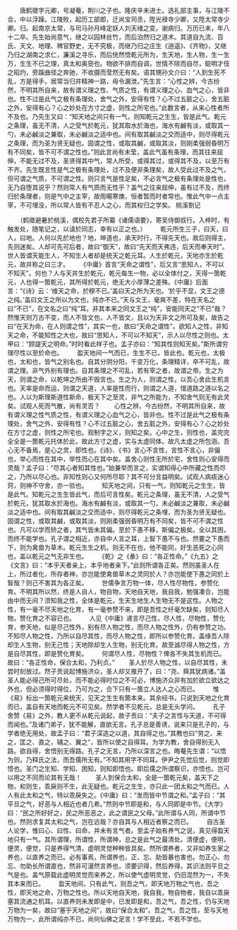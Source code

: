 <!-- { "loadSidebar": true } -->
　　唐鹤徵字元卿，号凝菴，荆川之子也。隆庆辛未进士。选礼部主事，与江陵不合，中以浮躁。江陵败，起历工部郎，迁尚宝司丞，陞光禄寺少卿，又陞太常寺少卿。归。起南京太常，与司马孙月峰定妖人刘天绪之变。谢病归。万历已未，年八十二卒。先生始尚意气，继之以园林丝竹，而后泊然归之道术。其道自九流、百氏、天文、地理、稗官野史，无不究极，而继乃归之庄生《逍遥》、《齐物》，又继乃归之湖南之求仁，濂溪之寻乐，而后恍然悟乾元所为，生天地，生人物，生一生万，生生不已之理，真太和奥窔也。物欲不排而自调，世情不除而自尽，聪明才伎之昭灼，旁蹊曲径之奔驰，不收摄而莹然无有矣。语其甥孙文介曰：“人到生死不乱，方是得手。居常当归并精神一路，毋令漏泄。”先生言：“心性之辨，今古纷然，不明其所自来，故有谓义理之性、气质之性，有谓义理之心、血气之心，皆非也。性不过是此气之极有条理处，舍气之外，安得有性？心不过五脏之心，舍五脏之外，安得有心？心之妙处在方寸之虚，则性之所宅也。”此数言者，从来心性者所不及也。乃先生又曰：“知天地之间只有一气，则知乾元之生生，皆是此气。乾元之条理，虽无不清，人之受气於乾元，犹其取水於海也，海水有鹹有淡，或取其一勺，未必鹹淡之兼取，未必鹹淡之适中也。间有取其鹹淡之交而适中，则尽得乾元之条理，而为圣为贤无疑也。固谓之性，或取其鹹，或取其淡，则刚柔强弱昏明万有不同矣，皆不可不谓之性也。”则此言尚有未莹，盖此气虽有条理，而其往来屈伸，不能无过不及，圣贤得其中气，常人所受，或得其过，或得其不及，以至万有不齐。先生既言性是气之极有条理处，过不及便非条理矣，故人受此过不及之气，但可谓之气质，不可谓之性。则只言气是性足矣，不必言气之极有条理处是性也，无乃自堕其说乎？然则常人有气质而无性乎？盖气之往来屈伸，虽有过不及，而终归於条理者，则是气中之主宰，故雨暘寒燠，恒者暂而时者常也。惟此气中一点主宰，不可埋没，所以常人皆有不忍人之心，而其权归之学矣。
桃溪劄记

　　（鹤徵避暑於桃溪，偶校先君子所纂《诸儒语要》，寄吴侍御叔行。入梓时，有触发处，随笔记之，以请於同志，幸有以正之也。）
　　乾元所生三子，曰天，曰人，曰地。人何以先於地也？地，坤道也，承天时行，不得先天也。故后则得主，先则迷矣。人却可先可后者，故曰“御天”，故曰“先天而天弗违，后天而奉天时”。世人皆谓天能生人，不知生人者却是统天之乾元耳。人生於乾元，天地亦生於乾元，故并称之曰三才。
　　《中庸》首言“天命之谓性”，后又言“思知人，不可以不知天”。何也？人与天并生於乾元，乾元每生一物，必以全体付之，天得一箇乾元，人也得一箇乾元，其所得於乾元，绝无大小厚薄之差殊。《中庸》后面言：“《诗》云：‘维天之命，於穆不已。’盖曰天之所为天也。‘於乎不显，文王之德之纯。’盖曰文王之所以为文也，纯亦不已。”天与文王，毫爽不差，特在天名之曰“不已”，在文名之曰“纯”耳。非其本来之同文王之“纯”，安能同天之“不已”哉？然惟天则万古不变，而人不皆文也，人不皆文，且以为天非文之所可及矣，故告之曰“在天为命，在人则谓之性”，其实一也，故曰“天命之谓性”。欲知人之性，非知天之命，不能知性之大也，故曰“思知人，不可以不知天”，示人以尽性之则也。太甲曰：“顾諟天之明命。”时时看此样子也。孟子亦曰：“知其性则知天矣。”斯所谓穷理尽性以至於命也。
　　盈天地间一气而已，生生不已，皆此也。乾元也，太极也，太和也，皆气之别名也。自其分阴分阳，千变万化，条理精详，卒不可乱，故谓之理。非气外别有理也。自其条理之不可乱，若有宰之者，故谓之帝。生之为天，则谓之命，以乾坤之所由不毁言也。生之为人，则谓之性，以吾心舍此生机言也。天率是命而运，则谓之天道，人率是性而行，则谓之人道，惜道路之道以名之也。人以为斯理斯道性斯命，极天下之至灵，非气之所能为，不知舍气则无有此灵矣。试观人死而气散，尚有灵否？
　　心性之辨，今古纷然，不明其所自来，故有谓义理之性气质之性，有谓义理之心血气之心，皆非也。性不过是此气之极有条理处，舍气之外，安得有性？心不过五脏之心，舍五脏之外，安得有心？心之妙处在方寸之虚，则性之所宅也。观制字之义，则知之矣。心中之生，则性也，盖完完全全是一箇乾元托体於此，故此方寸之虚，实与太虚同体。故凡太虚之所包涵，吾心无不备焉，是心之灵，即性也。《诗》、《书》言心不言性，言性不言心，非偏也，举心而性在其中，举性而心在其中矣。盖舍心则性无所於宅，舍性则心安得而灵哉？孟子曰：“尽其心者知其性也。”始兼举而言之，实谓知得心中所藏之性而尽之，乃所以尽心也。非知性则心又何所尽耶？其不可分言益明矣。试观人病痰迷心窍，则神不守舍，亦一验也。
　　知天地之间，只有一气，则知乾元之生生，皆是此气。知乾元之生生皆此气，而后可言性矣。乾元之条理，虽无不清，人之受气於乾元，犹其取水於海也。海水有鹹有淡，或取其一勺，未必鹹淡之兼取，未必鹹淡之适中也。间有取其鹹淡之交而适中，则尽得乾元之条埋，而为圣为贤无疑也。固谓之性，或取其鹹，或取其淡，则刚柔强弱昏明万有不同矣，皆不可不谓之性也。凡可以学而矫之者，其气皆未其偏。至於下愚不移，斯偏之极矣。全以其困，而终不能学也。孔子谓之相近，亦自中人言之耳，上智下愚不与也。然要之下愚而下，则为禽兽为草木。乾元生生之机，则无不在也，他不能同，好生恶死之心同也，盖以乾元之气无非生也。
　　《乾》之《彖》曰：“各正性命。”《九五》之《文言》曰：“本乎天者亲上，本乎地者亲下。”此则所谓各正矣。然则虽圣人在上，所过者化，所存者神，亦岂能使禽兽草木之灵同於人？亦岂能使下愚之同於上智哉？则己不害其为各正矣。
　　世儒争言万物一体，尽人性尽物性，参赞化育。不明其所以然，终是人自人，物自物，天地自天地，我自我，勉强凑合，岂能由中而无间？须知我之性，全体是乾元，生天生地生人生物无不是这性。人物之性，有一毫不尽天地之化育，有一毫参赞不来，即是吾性之纤毫欠缺矣，则知尽人物，赞化育之不容已也。
　　人见《中庸》递言尽己性，尽人性，尽物性，赞化育，参天地，似是尽己性外，别有尽人物之性，而尽人物之性外，仍有参赞之功。不知尽人物之性，乃所以自尽其性，而尽人物之性，即所以参赞化育。盖缘吾人除却生人生物，别无己性；天地除却生人生物，别无化育。故至诚尽得人物之性，方是自尽其性，即是赞化育矣。
　　何谓尽人性，尽物性？俾各不失其生机而已。故曰：“各正性命，保合太和，乃利贞。”
　　圣人於尽人物之性，以自尽其性，未尝时刻放过。然子贡说起博施济众，圣人却又推开了，曰：“尧、舜其犹病诸。”盖圣人能必得己所可尽处，而不能必得时位之不可必，博施济众非有加於欲立欲达之外也，但必须得时得位，乃可为之，合下只有一箇立人达人之心而已。
　　惟《易》标出一箇乾元来统天，见天之生生有箇本来。其余经书，只说到天地之化育而已，盖自有天地而乾元不可见矣。然学者不见乾元，总是无头学问。
　　孔子舍赞《易》之外，教人更不从乾元说起，故子贡曰：“夫子之言性与天道，不可得而闻也。”及诸门弟子，犹不能解，直欲无言。孔子总是善诱，说来只是孔子的，与学者绝无用处，故孟子曰：“君子深造之以道，其自得之也。”其教也曰“劳之、来之，匡之、直之，辅之、翼之”，皆所以使之自得耳。为学为教，舍自得别无入路。欲自得，舍悟别无得路。孔子之无言，乃所以深言之也。晦菴先生谓：“以悟为则，乃释氏之法，而吾儒所无有。”不知其用字不同耳。伊尹之先觉后觉，则觉即悟也。圣门之生知、学知、困知，则知即悟也。即后儒之所谓察识，亦悟也。岂可以用之不同而论其有无哉！
　　圣人到保合太和，全是一箇乾元矣，盖天下之物，和则生，乖戾则不生，此无疑也。乾元之生生，亦只此一团太和之气而已。人人有此太和之气，特以乖戾失之。《中庸》曰：“发而皆中节谓之和。”孟子曰：“其平旦之气，好恶与人相近也者几希。”然则中节即是和，与人同即是中节。《大学》曰：“民之所好好之，民之所恶恶之，此之谓民之父母。”此所谓与人同，所谓中节也。然则求复其太和之气，岂在远哉？亦自其与人相近者察之而已。
　　自古圣人论学，惟曰心、曰性、曰命，并未有言气者。至孟子始有养气之说，真见得盈天地只有一气。其所谓理，所谓性，所谓神，总之是此气之最清处。清便虚，便明，便灵，便觉，只是养得气清，虚明灵觉种种皆具矣。然所谓养者，又非如养生家之养也，以直养之而已。必有事焉，所谓养也，正、忘、助皆暴也害也。勿正心、勿忘、勿助长所谓直也，然非可漫然言养也，须要识得，然后养得。其识法则平旦之气是也。盖气原载此虚明灵觉而来养之，所以使气虚明灵觉，仍旧混然为一，不失其本来而已。
　　盈天地间，只有此气，则吾之气，即天地万物之气也，吾之性，即天地之命，万物之性也。所以天地自天地，我自我，物自物者，我自以乖戾塞其流通之机耳。以直养则未发即是中，已发即是和，吾之气，吾之性，仍与天地万物为一矣，故曰“塞乎天地之间”，故曰“保合太和”。吾之气，吾之性，至与天地万物为一，此所谓纯亦不已，尚何仙佛之足言！学不至此，不若不学也。
